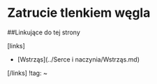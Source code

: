 # Zatrucie tlenkiem węgla





##Linkujące do tej strony

[links]

- [Wstrząs](../Serce i naczynia/Wstrząs.md)


[/links]
!tag:
~

